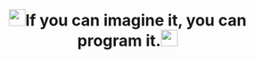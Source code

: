 <h1 align="center"><img src="[https://giphy.com/stickers/CompleteSt-sociallyem-lightbulbtolaunch-lightbulb-to-launch-wUzxTGJEEcbbVKabq5](https://media4.giphy.com/media/v1.Y2lkPTc5MGI3NjExdHl3NHdhdWQ1aDhmeWk2Mm9kdTdkMWU3enJsMjIzaWEzbGJsdGRqcSZlcD12MV9pbnRlcm5hbF9naWZfYnlfaWQmY3Q9cw/wUzxTGJEEcbbVKabq5/giphy.gif)", width="30"><b>If you can imagine it, you can program it.</b><img src="https://media3.giphy.com/media/v1.Y2lkPTc5MGI3NjExcWdhNmdqOW1uanNsZnE2ejI1OXZyYzdwempseTBpYXVhcXJ5OGhjbSZlcD12MV9pbnRlcm5hbF9naWZfYnlfaWQmY3Q9cw/6KirhLJyR7oMcwgJQk/giphy.gif", width="30"><h1>
